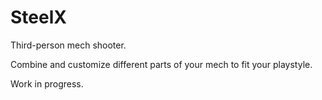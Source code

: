# SteelX

Third-person mech shooter.

Combine and customize different parts of your mech to fit your playstyle.

Work in progress.
